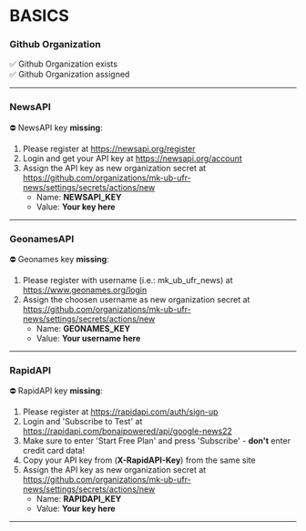 # BASICS  
### Github Organization  
:white_check_mark: Github Organization exists  
:white_check_mark: Github Organization assigned  

---
  
### NewsAPI  
:no_entry: NewsAPI key **missing**:  
1. Please register at https://newsapi.org/register  
2. Login and get your API key at https://newsapi.org/account  
3. Assign the API key as new organization secret at https://github.com/organizations/mk-ub-ufr-news/settings/secrets/actions/new  
   * Name:  **NEWSAPI_KEY**   
   * Value: **Your key here**   

---
  
### GeonamesAPI  
:no_entry: Geonames key **missing**:  
1. Please register with username (i.e.: mk_ub_ufr_news) at https://www.geonames.org/login  
2. Assign the choosen username as new organization secret at https://github.com/organizations/mk-ub-ufr-news/settings/secrets/actions/new  
   * Name:  **GEONAMES_KEY**   
   * Value: **Your username here**   

---
  
### RapidAPI  
:no_entry: RapidAPI key **missing**:  
1. Please register at https://rapidapi.com/auth/sign-up  
2. Login and 'Subscribe to Test' at https://rapidapi.com/bonaipowered/api/google-news22  
3. Make sure to enter 'Start Free Plan' and press 'Subscribe' - **don't** enter credit card data!  
2. Copy your API key from (**X-RapidAPI-Key**) from the same site  
3. Assign the API key as new organization secret at https://github.com/organizations/mk-ub-ufr-news/settings/secrets/actions/new  
   * Name:  **RAPIDAPI_KEY**   
   * Value: **Your key here**   

---
  
